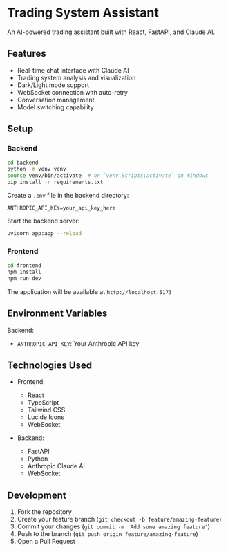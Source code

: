 # Trading System Assistant

An AI-powered trading assistant built with React, FastAPI, and Claude AI.

## Features

- Real-time chat interface with Claude AI
- Trading system analysis and visualization
- Dark/Light mode support
- WebSocket connection with auto-retry
- Conversation management
- Model switching capability

## Setup

### Backend

```bash
cd backend
python -m venv venv
source venv/bin/activate  # or `venv\Scripts\activate` on Windows
pip install -r requirements.txt
```

Create a `.env` file in the backend directory:
```
ANTHROPIC_API_KEY=your_api_key_here
```

Start the backend server:
```bash
uvicorn app:app --reload
```

### Frontend

```bash
cd frontend
npm install
npm run dev
```

The application will be available at `http://localhost:5173`

## Environment Variables

Backend:
- `ANTHROPIC_API_KEY`: Your Anthropic API key

## Technologies Used

- Frontend:
  - React
  - TypeScript
  - Tailwind CSS
  - Lucide Icons
  - WebSocket

- Backend:
  - FastAPI
  - Python
  - Anthropic Claude AI
  - WebSocket

## Development

1. Fork the repository
2. Create your feature branch (`git checkout -b feature/amazing-feature`)
3. Commit your changes (`git commit -m 'Add some amazing feature'`)
4. Push to the branch (`git push origin feature/amazing-feature`)
5. Open a Pull Request